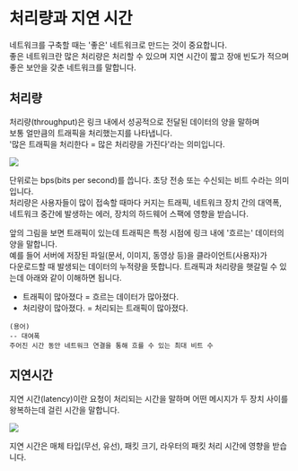 # 처리량과 지연 시간
네트워크를 구축할 때는 '좋은' 네트워크로 만드는 것이 중요합니다.  
좋은 네트워크란 많은 처리량은 처리할 수 있으며 지연 시간이 짧고 장애 빈도가 적으며  
좋은 보안을 갖춘 네트워크를 말합니다.

## 처리량
처리량(throughput)은 링크 내에서 성공적으로 전달된 데이터의 양을 말하며  
보통 얼만큼의 트래픽을 처리했는지를 나타냅니다.  
'많은 트래픽을 처리한다 = 많은 처리량을 가진다'라는 의미입니다.

![](https://user-images.githubusercontent.com/50647845/174925162-357a37e3-914e-4782-ae76-1c0c7d6f9112.png)

단위로는 bps(bits per second)를 씁니다. 초당 전송 또는 수신되는 비트 수라는 의미입니다.   
처리량은 사용자들이 많이 접속할 때마다 커지는 트래픽, 네트워크 장치 간의 대역폭,  
네트워크 중간에 발생하는 에러, 장치의 하드웨어 스팩에 영향을 받습니다.

앞의 그림을 보면 트래픽이 있는데 트래픽은 특정 시점에 링크 내에 '흐르는' 데이터의 양을 말합니다.   
예를 들어 서버에 저장된 파일(문서, 이미지, 동영상 등)을 클라이언트(사용자)가  
다운로드할 때 발생되는 데이터의 누적량을 뜻합니다. 트래픽과 처리량을 햇갈릴 수 있는데 아래와 같이 이해하면 됩니다.


- 트래픽이 많아졌다 = 흐르는 데이터가 많아졌다.
- 처리량이 많아졌다. = 처리되는 트래픽이 많아졌다.

```
(용어)
-- 대여폭
주어진 시간 동안 네트워크 연결을 통해 흐를 수 있는 최대 비트 수
```

## 지연시간
지연 시간(latency)이란 요청이 처리되는 시간을 말하며 어떤 메시지가 두 장치 사이를  왕복하는데 걸린 시간을 말합니다.

![](https://user-images.githubusercontent.com/48992412/198842656-3d179c52-d068-4fe0-8f88-c73e62ee1c58.png)

지연 시간은 매체 타입(무선, 유선), 패킷 크기, 라우터의 패킷 처리 시간에 영향을 받습니다.